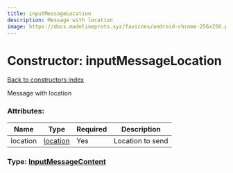```yaml
---
title: inputMessageLocation
description: Message with location
image: https://docs.madelineproto.xyz/favicons/android-chrome-256x256.png
---
```

# Constructor: inputMessageLocation  
[Back to constructors index](index.md)



Message with location

### Attributes:

| Name     |    Type       | Required | Description |
|----------|---------------|----------|-------------|
|location|[location](../constructors/location.md) | Yes|Location to send|



### Type: [InputMessageContent](../types/InputMessageContent.md)


